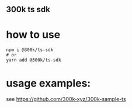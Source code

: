 ## 300k ts sdk
# how to use
```
npm i @300k/ts-sdk
# or
yarn add @300k/ts-sdk
```

# usage examples:
see https://github.com/300k-xyz/300k-sample-ts
